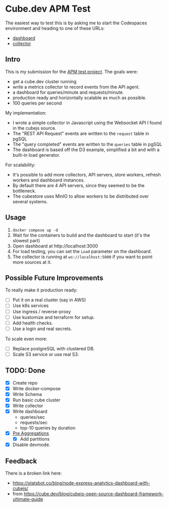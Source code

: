 # Cube.dev APM Test

The easiest way to test this is by asking me to start the Codespaces environment and heading
to one of these URLs:

- [dashboard](https://akvadrako-redesigned-yodel-jrx457649fj74v-3000.preview.app.github.dev/)
- [collector](https://akvadrako-redesigned-yodel-jrx457649fj74v-5000.preview.app.github.dev/)

## Intro

This is my submission for the [APM test project][apm]. The goals were:

- get a cube.dev cluster running
- write a metrics collector to record events from the API agent.
- a dashboard for queries/minute and requests/minute.
- production ready and horizontally scalable as much as possible.
- 100 queries per second

My implementation:
- I wrote a simple collector in Javascript using the Websocket API I found in the cubejs source.
- The "REST API Request" events are written to the `request` table in pgSQL
- The "query completed" events are written to the `queries` table in pgSQL
- The dashboard is based off the D3 example, simplified a bit and with a built-in load generator.

For scalability:
- It's possible to add more collectors, API servers, store workers, refresh workers and dashboard instances.
- By default there are 4 API servers, since they seemed to be the bottleneck.
- The cubestore uses MinIO to allow workers to be distributed over several systems.

[apm]: https://descriptive-reply-0b7.notion.site/APM-Test-Project-3955dc71b5564923b2dc380c75b49b0b

## Usage 

1. `docker compose up -d`
2. Wait for the containers to build and the dashboard to start (it's the slowest part)
2. Open dashboard at http://localhost:3000
3. For load testing, you can set the `Load` parameter on the dashboard.
4. The collector is running at `ws://localhost:5000` if you want to point more sources at it.

## Possible Future Improvements

To really make it production ready:

- [ ] Put it on a real cluster (say in AWS)
- [ ] Use k8s services
- [ ] Use ingress / reverse-proxy
- [ ] Use kustomize and terraform for setup.
- [ ] Add health checks.
- [ ] Use a login and real secrets.

To scale even more:

- [ ] Replace postgreSQL with clustered DB.
- [ ] Scale S3 service or use real S3.

## TODO: Done

- [x] Create repo
- [x] Write docker-compose
- [x] Write Schema
- [x] Run basic cube cluster
- [x] Write collector
- [x] Write dashboard
    - queries/sec
    - requests/sec
    - top-10 queries by duration 
- [x] [Pre Aggregations](https://cube.dev/docs/schema/reference/pre-aggregations)
    - [x] Add partitions
- [x] Disable devmode.

## Feedback

There is a broken link here:

- https://statsbot.co/blog/node-express-analytics-dashboard-with-cubejs/
- from https://cube.dev/blog/cubejs-open-source-dashboard-framework-ultimate-guide

